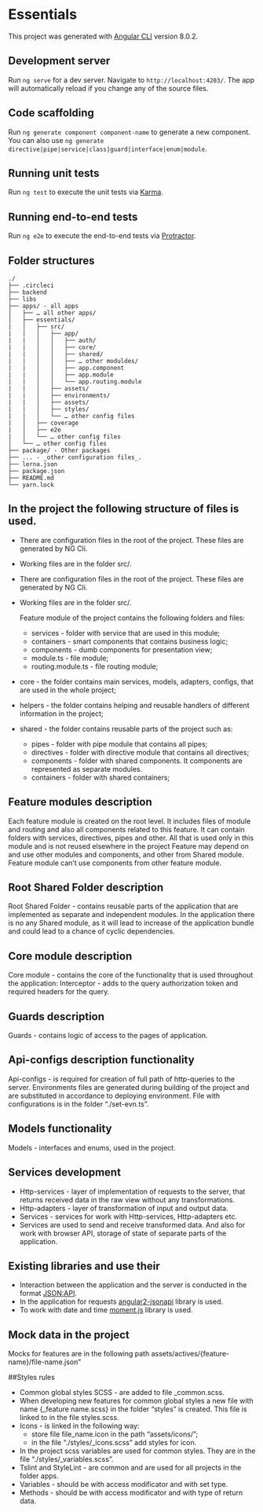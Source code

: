 # Essentials

This project was generated with [Angular CLI](https://github.com/angular/angular-cli) version 8.0.2.

## Development server

Run `ng serve` for a dev server. Navigate to `http://localhost:4203/`. The app will automatically reload if you change any of the source files.

## Code scaffolding

Run `ng generate component component-name` to generate a new component. You can also use `ng generate directive|pipe|service|class|guard|interface|enum|module`.

## Running unit tests

Run `ng test` to execute the unit tests via [Karma](https://karma-runner.github.io).

## Running end-to-end tests

Run `ng e2e` to execute the end-to-end tests via [Protractor](http://www.protractortest.org/).


##  Folder structures
    ./
    ├── .circleci
    ├── backend 
    ├── libs 
    ├── apps/ - all apps
    │   ├── … all other apps/
    │   ├── essentials/
    |   │   ├── src/
    |   |   │   ├── app/
    |   |   │   │   ├── auth/
    |   |   │   │   ├── core/
    |   |   │   │   ├── shared/
    |   |   │   │   ├── … other moduldes/
    |   |   │   │   ├── app.component
    |   |   │   │   ├── app.module
    |   |   │   │   └── app.routing.module
    |   |   │   ├── assets/
    |   |   │   ├── environments/
    |   |   │   ├── assets/
    |   |   │   ├── styles/
    |   |   │   └── … other config files
    |   │   ├── coverage
    |   │   ├── e2e
    |   │   └── … other config files
    │   └── … other config files
    ├── package/ - Other packages
    ├── ... - _other configuration files_.
    ├── lerna.json
    ├── package.json
    ├── README.md
    └── yarn.lock

## In the project the following structure of files is used.

- There are configuration files in the root of the project. These files are generated by NG Cli.
- Working files are in the folder src/.

- There are configuration files in the root of the project. These files are generated by NG Cli.
- Working files are in the folder src/.

    Feature module of the project contains the following folders and files:

    - services - folder with service that are used in this module; 
    - containers - smart components that contains business logic;
    - components - dumb components for presentation view; 
    - module.ts - file module;
    - routing.module.ts - file routing module;

- core - the folder contains main services, models, adapters, configs, that are used in the whole project;
- helpers - the folder contains helping and reusable handlers of different information in the project;
- shared - the folder contains reusable parts of the project such as:
    - pipes - folder with pipe module that contains all pipes;
    - directives - folder with directive module that contains all directives;
    -  components - folder with shared components. It components are represented as separate modules.
    -  containers - folder with shared containers;

## Feature modules description

Each feature module is created on the root level. It includes files of module and routing and also all components related to this feature. It can contain folders with services, directives, pipes and other. All that is used only in this module and is not reused elsewhere in the project  Feature may depend on and use other modules and components, and other from Shared module.
Feature module can’t use components from other feature module.

## Root Shared Folder description

Root Shared Folder - contains reusable parts of the application that are implemented as separate and independent modules.
In the application there is no any Shared module, as it will lead to increase of the application bundle and could lead to a chance of cyclic dependencies.

## Core module description

Core module - contains the core of the functionality that is used throughout the application:
Interceptor -  adds to the query authorization token and required headers for the query.

## Guards description

Guards - contains logic of access to the pages of application.

## Api-configs description functionality

Api-configs - is required for creation of full path of http-queries to the server.
Environments files are generated during building of the project and are substituted in accordance to deploying environment. File with configurations is in the folder  “./set-evn.ts”. 

## Models functionality

Models - interfaces and enums, used in the project.

## Services development

- Http-services - layer of implementation of requests to the server, that returns received data in the raw view without any transformations.
- Http-adapters - layer of transformation of input and output data.
- Services - services for work with Http-services, Http-adapters etc.
- Services are used to send and receive transformed data.
And also for work with browser API, storage of state of separate parts of the application. 

## Existing libraries and use their
- Interaction between the application and the server is conducted in the format [JSON:API](https://jsonapi.org/).
- In the application for requests [angular2-jsonapi](https://github.com/ghidoz/angular2-jsonapi) library is used.
- To work with date and time [moment.js](https://momentjs.com/) library is used.

## Mock data in the project
Mocks for features are in the following path assets/actives/{feature-name}/file-name.json”

##Styles rules
- Common global styles SCSS - are added to file _common.scss.
- When developing new features for common global styles a new file with name {_feature name.scss} in the folder “styles”  is created. This file is linked to in the file styles.scss.
- Icons - is linked in the following way:
    -  store file file_name.icon in the path “assets/icons/”;
    - in the file “./styles/_icons.scss” add styles for icon.
- In the project scss variables are used for common styles. They are in the file  “./styles/_variables.scss”.
- Tslint and StyleLint - are common and are used for all projects in the folder apps.
- Variables - should be with access modificator and with set type.
- Methods - should be with access modificator and with type of return data.

